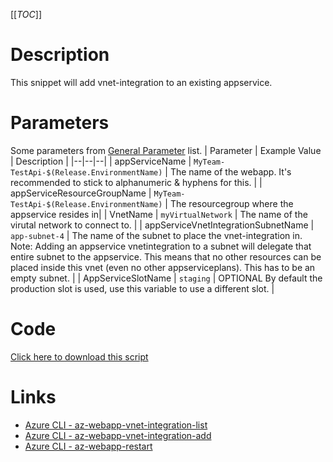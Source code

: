 [[_TOC_]]

# Description

This snippet will add vnet-integration to an existing appservice.

# Parameters

Some parameters from [General Parameter](/Azure/Azure-CLI-Snippets) list.
| Parameter | Example Value | Description |
|--|--|--|
| appServiceName | `MyTeam-TestApi-$(Release.EnvironmentName)` | The name of the webapp. It's recommended to stick to alphanumeric & hyphens for this. |
| appServiceResourceGroupName | `MyTeam-TestApi-$(Release.EnvironmentName)` | The resourcegroup where the appservice resides in|
| VnetName | `myVirtualNetwork` | The name of the virutal network to connect to. |
| appServiceVnetIntegrationSubnetName | `app-subnet-4` | The name of the subnet to place the vnet-integration in. Note: Adding an appservice vnetintegration to a subnet will delegate that entire subnet to the appservice. This means that no other resources can be placed inside this vnet (even no other appserviceplans). This has to be an empty subnet. |
| AppServiceSlotName | `staging` | OPTIONAL By default the production slot is used, use this variable to use a different slot. |

# Code

[Click here to download this script](../../../../src/App-Services/Add-VNet-integration-to-AppService.ps1)

# Links

- [Azure CLI - az-webapp-vnet-integration-list](https://docs.microsoft.com/en-us/cli/azure/webapp/vnet-integration?view=azure-cli-latest#az-webapp-vnet-integration-list)
- [Azure CLI - az-webapp-vnet-integration-add](https://docs.microsoft.com/en-us/cli/azure/webapp/vnet-integration?view=azure-cli-latest#az-webapp-vnet-integration-add)
- [Azure CLI - az-webapp-restart](https://docs.microsoft.com/en-us/cli/azure/webapp?view=azure-cli-latest#az-webapp-restart)
